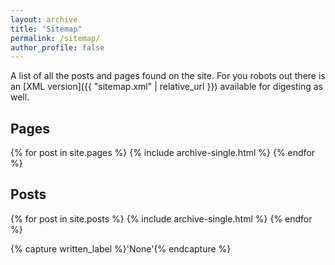 ```yaml
---
layout: archive
title: "Sitemap"
permalink: /sitemap/
author_profile: false
---
```


A list of all the posts and pages found on the site. For you robots out there is an [XML version]({{ "sitemap.xml" | relative_url }}) available for digesting as well.

<h2>Pages</h2>
{% for post in site.pages %}
{% include archive-single.html %}
{% endfor %}

<h2>Posts</h2>
{% for post in site.posts %}
{% include archive-single.html %}
{% endfor %}

{% capture written_label %}'None'{% endcapture %}
